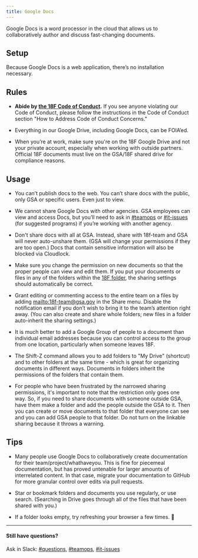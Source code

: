 ```yaml
---
title: Google Docs
---
```


Google Docs is a word processor in the cloud that allows us to collaboratively author and discuss fast-changing documents.

## <a id="setup">Setup</a>

Because Google Docs is a web application, there&rsquo;s no installation necessary.

## <a id="rules">Rules</a>

- **Abide by [the 18F Code of Conduct](/code-of-conduct).** If you see anyone violating our Code of Conduct, please follow the instructions in the Code of Conduct section "How to Address Code of Conduct Concerns."

- Everything in our Google Drive, including Google Docs, can be FOIA&rsquo;ed.

- When you’re at work, make sure you're on the 18F Google Drive and not your private account, especially when working with outside partners. Official 18F documents must live on the GSA/18F shared drive for compliance reasons.

## <a id="usage">Usage</a>

- You can&rsquo;t publish docs to the web. You can&rsquo;t share docs with the public, only GSA or specific users. Even just to view.

- We cannot share Google Docs with other agencies. GSA employees can view and access Docs, but you&rsquo;ll need to ask in [#teamops](https://gsa-tts.slack.com/messages/team-ops) or [#it-issues](https://gsa-tts.slack.com/messages/it-issues) (for suggested programs) if you&rsquo;re working with another agency.

- Don't share docs with all at GSA. Instead, share with 18f-team and GSA will never auto-unshare them. (GSA will change your permissions if they are too open.) Docs that contain sensitive information will also be blocked via Cloudlock.

- Make sure you change the permission on new documents so that the proper people can view and edit them. If you put your documents or files in any of the folders within the [18F folder](https://drive.google.com/drive/u/0/folders/0B84F26FpUP0lR1B2VVNGSi1MMVk), the sharing settings should automatically be correct.

- Grant editing or commenting access to the entire team on a files by adding <mailto:18f-team@gsa.gov> in the Share menu. Disable the notification email if you don’t wish to bring it to the team’s attention right away. (You can also create and share whole folders; new files in a folder auto-inherit the sharing settings.)

- It is much better to add a Google Group of people to a document than individual email addresses because you can control access to the group from one location, particularly when someone leaves 18F.

- The Shift-Z command allows you to add folders to "My Drive" (shortcut) and to other folders at the same time - which is great for organizing documents in different ways. Documents in folders inherit the permissions of the folders that contain them.

- For people who have been frustrated by the narrowed sharing permissions, it's important to note that the restriction only goes one way. So, if you need to share documents with someone outside GSA, have them make a folder and add the people outside the GSA to it. Then you can create or move documents to that folder that everyone can see and you can add GSA people to that folder. Do not turn on the linkable sharing because it throws a warning.

## Tips

- Many people use Google Docs to collaboratively create documentation for their team/project/whathaveyou. This is fine for piecemeal documentation, but has proved untenable for larger amounts of interrelated content. In that case, migrate your documentation to GitHub for more granular control over edits via pull requests.

- Star or bookmark folders and documents you use regularly, or use search. (Searching in Drive goes through all of the files that have been shared with you.)

- If a folder looks empty, try refreshing your browser a few times. :shrug:

---

#### Still have questions?

Ask in Slack: [#questions](https://gsa-tts.slack.com/messages/questions), [#teamops](https://gsa-tts.slack.com/messages/teamops), [#it-issues](https://gsa-tts.slack.com/messages/it-issues)
